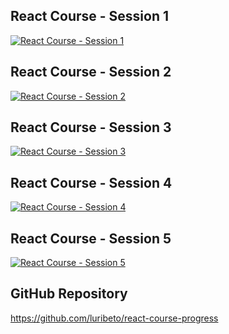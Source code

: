 ## React Course - Session 1

[![React Course - Session 1](https://s3.amazonaws.com/media-p.slid.es/thumbnails/4b11cee0c5aa91d6fb6def85b3403e9f/thumb.jpg?1547508232)](https://slides.com/luribeto/react-course#/ "React Course - Session 1")

## React Course - Session 2

[![React Course - Session 2](https://s3.amazonaws.com/media-p.slid.es/thumbnails/40187e79b00ecc650be7630941aa6cdd/thumb.jpg?1548085845)](https://slides.com/javierc_psl/react-course#/ "React Course - Session 2")

## React Course - Session 3

[![React Course - Session 3](https://s3.amazonaws.com/media-p.slid.es/thumbnails/0283b9ba441dc8654a478f4d248b540a/thumb.jpg?1547570432)](https://slides.com/luribeto/react-course-3#/ "React Course - Session 3")

## React Course - Session 4

[![React Course - Session 4](https://s3.amazonaws.com/media-p.slid.es/thumbnails/d4368b2413815a187268961a92434c5f/thumb.jpg?1548085105)](https://slides.com/luribeto/react-course-4#/ "React Course - Session 4")

## React Course - Session 5

[![React Course - Session 5](https://s3.amazonaws.com/media-p.slid.es/thumbnails/194e3d4c86c295ec43ef4c71bdf900ab/thumb.jpg?1551814498)](https://slides.com/javierc_psl/react-course-hooks/ "React Course - Session 5")

## GitHub Repository
https://github.com/luribeto/react-course-progress
